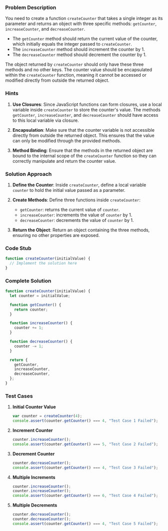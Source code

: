 ### Problem Description

<!-- Link: https://www.scaler.com/hire/test/problem/167865/ -->

You need to create a function `createCounter` that takes a single integer as its parameter and returns an object with three specific methods: `getCounter`, `increaseCounter`, and `decreaseCounter`.

- The `getCounter` method should return the current value of the counter, which initially equals the integer passed to `createCounter`.
- The `increaseCounter` method should increment the counter by 1.
- The `decreaseCounter` method should decrement the counter by 1.

The object returned by `createCounter` should only have these three methods and no other keys. The counter value should be encapsulated within the `createCounter` function, meaning it cannot be accessed or modified directly from outside the returned object.

### Hints

1. **Use Closures**: Since JavaScript functions can form closures, use a local variable inside `createCounter` to store the counter's value. The methods `getCounter`, `increaseCounter`, and `decreaseCounter` should have access to this local variable via closure.

2. **Encapsulation**: Make sure that the counter variable is not accessible directly from outside the returned object. This ensures that the value can only be modified through the provided methods.

3. **Method Binding**: Ensure that the methods in the returned object are bound to the internal scope of the `createCounter` function so they can correctly manipulate and return the counter value.

### Solution Approach

1. **Define the Counter**: Inside `createCounter`, define a local variable `counter` to hold the initial value passed as a parameter.

2. **Create Methods**: Define three functions inside `createCounter`:

   - `getCounter`: returns the current value of `counter`.
   - `increaseCounter`: increments the value of `counter` by 1.
   - `decreaseCounter`: decrements the value of `counter` by 1.

3. **Return the Object**: Return an object containing the three methods, ensuring no other properties are exposed.

### Code Stub

```javascript
function createCounter(initialValue) {
  // Implement the solution here
}
```

### Complete Solution

```javascript
function createCounter(initialValue) {
  let counter = initialValue;

  function getCounter() {
    return counter;
  }

  function increaseCounter() {
    counter += 1;
  }

  function decreaseCounter() {
    counter -= 1;
  }

  return {
    getCounter,
    increaseCounter,
    decreaseCounter,
  };
}
```

### Test Cases

1. **Initial Counter Value**

   ```javascript
   var counter = createCounter(4);
   console.assert(counter.getCounter() === 4, "Test Case 1 Failed");
   ```

2. **Increment Counter**

   ```javascript
   counter.increaseCounter();
   console.assert(counter.getCounter() === 5, "Test Case 2 Failed");
   ```

3. **Decrement Counter**

   ```javascript
   counter.decreaseCounter();
   console.assert(counter.getCounter() === 4, "Test Case 3 Failed");
   ```

4. **Multiple Increments**

   ```javascript
   counter.increaseCounter();
   counter.increaseCounter();
   console.assert(counter.getCounter() === 6, "Test Case 4 Failed");
   ```

5. **Multiple Decrements**
   ```javascript
   counter.decreaseCounter();
   counter.decreaseCounter();
   console.assert(counter.getCounter() === 4, "Test Case 5 Failed");
   ```

